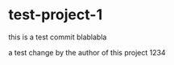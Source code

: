 # test-project-1

this is a test commit blablabla

a test change by the author of this project 1234
